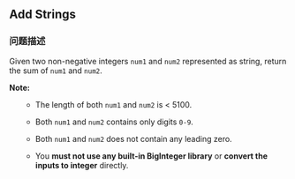 ## Add Strings  
### 问题描述
Given two non-negative integers `num1` and `num2` represented as string, return the sum of `num1` and `num2`.

**Note:**
<ol>
- The length of both `num1` and `num2` is < 5100.
- Both `num1` and `num2` contains only digits `0-9`.
- Both `num1` and `num2` does not contain any leading zero.
- You **must not use any built-in BigInteger library** or **convert the inputs to integer** directly.
</ol>


